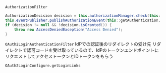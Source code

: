 `AuthorizationFilter`
```java
AuthorizationDecision decision = this.authorizationManager.check(this::getAuthentication, request);
this.eventPublisher.publishAuthorizationEvent(this::getAuthentication, request, decision);
if (decision != null && !decision.isGranted()) {
    throw new AccessDeniedException("Access Denied");
}
```

`OAuth2LoginAuthenticationFilter`
IdPでの認証後のリダイレクトの受け先
リダイレクトで認可コードを受け取っているので、IdPのトークンエンドポイントにリクエストしてアクセストークンとIDトークンをもらう


`OAuth2LoginConfigure.getLoginLinks`
